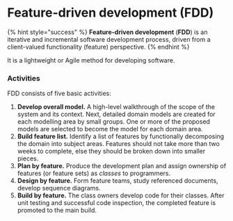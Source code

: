 # Feature-driven development \(FDD\)

{% hint style="success" %}
**Feature-driven development** \(**FDD**\) is an iterative and incremental software development process, driven from a client-valued functionality \(feature\) perspective.
{% endhint %}

It is a lightweight or Agile method for developing software.

### Activities

FDD consists of five basic activities:

1. **Develop overall model.** A high-level walkthrough of the scope of the system and its context. Next, detailed domain models are created for each modelling area by small groups. One or more of the proposed models are selected to become the model for each domain area.
2. **Build feature list.** Identify a list of features by functionally decomposing the domain into subject areas. Features should not take more than two weeks to complete, else they should be broken down into smaller pieces.
3. **Plan by feature.** Produce the development plan and assign ownership of features \(or feature sets\) as _classes_ to programmers.
4. **Design by feature.** Form feature teams, study referenced documents, develop sequence diagrams.
5. **Build by feature.** The class owners develop code for their classes. After unit testing and successful code inspection, the completed feature is promoted to the main build.

